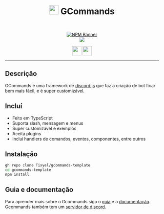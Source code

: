 <div align="center">
    
   # <img src="https://cdn.discordapp.com/avatars/834822955229380619/7d0142158babe0375e7cc633e87c06d4.png" height="30"> GCommands
    
  <br />
  <p>
    <a href="https://www.npmjs.com/package/gcommands"><img src="https://nodei.co/npm/gcommands.png?downloads=true&stars=true" alt="NPM Banner"></a>
    <br />
    <a href="https://discord.gg/AjKJSBbGm2"><img src="https://discord.com/api/guilds/833628077556367411/embed.png?style=banner2" /></a>
  </p>
  <p>
    <a href="https://github.com/Garlic-Team/GCommands"><img src="https://img.shields.io/badge/Open-Source-blue?style=for-the-badge" height="30" /></a>
    <img src="https://img.shields.io/badge/Made%20With-TypeScript-red?style=for-the-badge" height="30" />
  </p>
</div>

---

## Descrição
GCommands é uma framework de [discord.js](https://discord.js.org) que faz a criação de bot ficar bem mais fácil, e é super customizável.

## Incluí
- Feito em TypeScript
- Suporta slash, mensagem e menus
- Super customizável e exemplos
- Aceita plugins
- Inclui handlers de comandos, eventos, componentes, entre outros


## Instalação
```sh
gh repo clone Tixyel/gcommands-template
cd gcommands-template
npm install 
```

## Guia e documentação
Para aprender mais sobre o Gcommands siga o [guia](https://garlic-team.js.org/guide/) e a [documentação](https://garlic-team.js.org/docs/#/docs/gcommands/latest/general/welcome).  
Gcommands também tem um [servidor de discord](https://discord.gg/AjKJSBbGm2).
